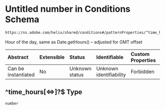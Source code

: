 # Untitled number in Conditions Schema

```txt
https://ns.adobe.com/helix/shared/conditions#/patternProperties/^time_hours[<=>]?$
```

Hour of the day, same as Date.getHours() – adjusted for GMT offset

| Abstract            | Extensible | Status         | Identifiable            | Custom Properties | Additional Properties | Access Restrictions | Defined In                                                               |
| :------------------ | :--------- | :------------- | :---------------------- | :---------------- | :-------------------- | :------------------ | :----------------------------------------------------------------------- |
| Can be instantiated | No         | Unknown status | Unknown identifiability | Forbidden         | Allowed               | none                | [conditions.schema.json*](conditions.schema.json "open original schema") |

## ^time_hours\[<=>]?$ Type

`number`
